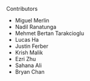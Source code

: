 Contributors
- Miguel Merlin
- Nadil Ranatunga
- Mehmet Bertan Tarakcioglu
- Lucas Ha
- Justin Ferber
- Krish Malik
- Ezri Zhu
- Sahana Ali 
- Bryan Chan
